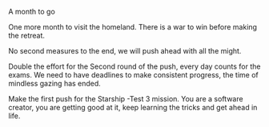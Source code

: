 A month to go

One more month to visit the homeland.
There is a war to win before making the retreat. 

No second measures to the end, we will push ahead with all the might. 

Double the effort for the Second round of the push,  every day counts for the exams.  We need to have deadlines to make consistent progress,  the time of mindless gazing has ended. 
 
Make the first push for the Starship -Test 3 mission.  You are a software creator,  you are getting good at it,  keep learning the tricks and get ahead in life.  